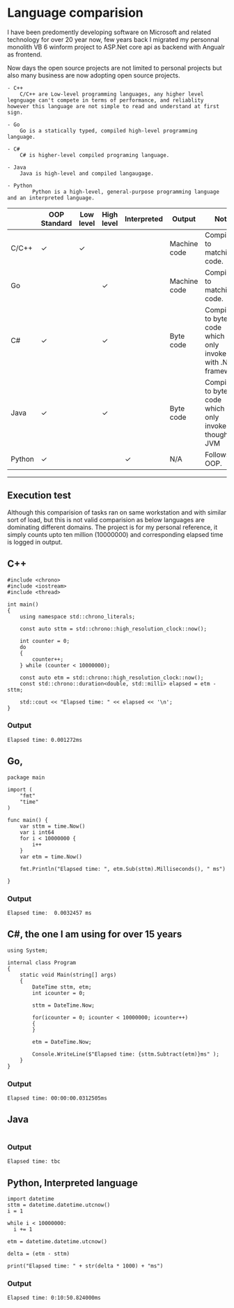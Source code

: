 # Language comparision
I have been predomently developing software on Microsoft and related technology for over 20 year now, few years back I migrated my personnal monolith VB 6 winform project to ASP.Net core api as backend with Angualr as frontend. 

Now days the open source projects are not limited to personal projects but also many business are now adopting open source projects.

	- C++
 		C/C++ are Low-level programming languages, any higher level legnguage can't compete in terms of performance, and reliablity however this language are not simple to read and understand at first sign.
   
	- Go
 		Go is a statically typed, compiled high-level programming language.
 
 	- C#
  		C# is higher-level compiled programing language.
    
  	- Java
   		Java is high-level and compiled langaugage.
     
   	- Python
    		Python is a high-level, general-purpose programming language and an interpreted language.



|               | OOP Standard  | Low level     | High level    | Interpreted   | Output       | Note                                                                   |
| ------------- | ------------- | ------------- |-------------- | ------------- | ------------ | ---------------------------------------------------------------------- |
| C/C++         |    &check;    |    &check;    |               |               | Machine code | Compiled to matchine code.                                             |
| Go            |               |               |    &check;    |               | Machine code | Compiled to matchine code.                                             |
| C#            |    &check;    |               |    &check;    |               | Byte code    | Compiled to byte code which can only invoked with .Net framework       |
| Java          |    &check;    |               |    &check;    |               | Byte code    | Compiled to byte code which can only invoked though JVM                |
| Python        |    &check;    |               |               |    &check;    | N/A          | Follows OOP.                                                           |


-----------------
## Execution test
Although this comparision of tasks ran on same workstation and with similar sort of load, but this is not valid comparision as below languages are dominating different domains. The project is for my personal reference, it simply counts upto ten million (10000000) and corresponding elapsed time is logged in output.

## C++
```
#include <chrono>
#include <iostream>
#include <thread>
 
int main()
{
    using namespace std::chrono_literals;

    const auto sttm = std::chrono::high_resolution_clock::now();

    int counter = 0;
    do
    {
        counter++;
    } while (counter < 10000000);

    const auto etm = std::chrono::high_resolution_clock::now();
    const std::chrono::duration<double, std::milli> elapsed = etm - sttm;
 
    std::cout << "Elapsed time: " << elapsed << '\n';
}
```
### Output
    Elapsed time: 0.001272ms


## Go, 
```
package main

import (
	"fmt"
	"time"
)

func main() {
	var sttm = time.Now()
	var i int64
	for i < 10000000 {
		i++
	}
	var etm = time.Now()

	fmt.Println("Elapsed time: ", etm.Sub(sttm).Milliseconds(), " ms")

}
```
### Output
    Elapsed time:  0.0032457 ms


## C#, the one I am using for over 15 years
```
using System;

internal class Program
{
    static void Main(string[] args)
    {
        DateTime sttm, etm;
        int icounter = 0;

        sttm = DateTime.Now;

        for(icounter = 0; icounter < 10000000; icounter++)
        {
        }

        etm = DateTime.Now;

        Console.WriteLine($"Elapsed time: {sttm.Subtract(etm)}ms" );
    }
}

```
### Output
    Elapsed time: 00:00:00.0312505ms


## Java
```

```
### Output
    Elapsed time: tbc


## Python, Interpreted language
```
import datetime
sttm = datetime.datetime.utcnow()
i = 1

while i < 10000000:
  i += 1

etm = datetime.datetime.utcnow()

delta = (etm - sttm)

print("Elapsed time: " + str(delta * 1000) + "ms")
```
### Output
    Elapsed time: 0:10:50.824000ms
